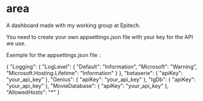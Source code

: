 # area
A dashboard made with my working group at Epitech.


You need to create your own appsettings.json file with your key for the API we use.

Exemple for the appsettings.json file : 

{
  "Logging": {
    "LogLevel": {
      "Default": "Information",
      "Microsoft": "Warning",
      "Microsoft.Hosting.Lifetime": "Information"
    }
  },
  "betaserie": {
    "apiKey": "your_api_key"
  },
  "Genius": {
    "apiKey": "your_api_key"
  },
  "IgDb": {
    "apiKey": "your_api_key"
  },
  "MovieDatabase": {
    "apiKey": "your_api_key"
  },
  "AllowedHosts": "*"
}


